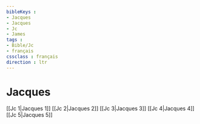 ```yaml
---
bibleKeys : 
- Jacques
- Jacques
- Jc
- James
tags : 
- Bible/Jc
- français
cssclass : français
direction : ltr
---
```


# Jacques

[[Jc 1|Jacques 1]]
[[Jc 2|Jacques 2]]
[[Jc 3|Jacques 3]]
[[Jc 4|Jacques 4]]
[[Jc 5|Jacques 5]]
